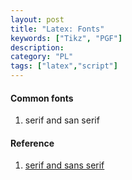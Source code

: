 ```yaml
---
layout: post
title: "Latex: Fonts"
keywords: ["Tikz", "PGF"]
description: 
category: "PL"
tags: ["latex","script"]
---
```


#### Common fonts
1. serif and san serif



#### Reference
1. [serif and sans serif](https://www.canva.com/learn/serif-vs-sans-serif-fonts/)

